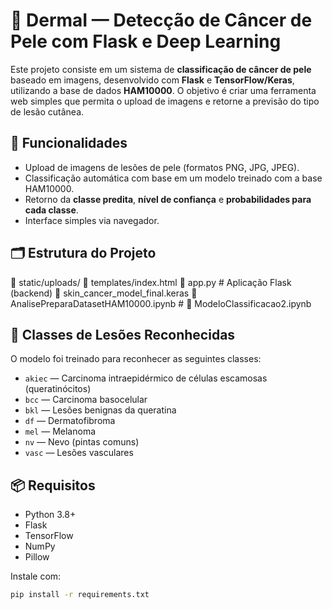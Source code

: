 # 🧠 DermaI — Detecção de Câncer de Pele com Flask e Deep Learning

Este projeto consiste em um sistema de **classificação de câncer de pele** baseado em imagens, desenvolvido com **Flask** e **TensorFlow/Keras**, utilizando a base de dados **HAM10000**. O objetivo é criar uma ferramenta web simples que permita o upload de imagens e retorne a previsão do tipo de lesão cutânea.

## 🚀 Funcionalidades

- Upload de imagens de lesões de pele (formatos PNG, JPG, JPEG).
- Classificação automática com base em um modelo treinado com a base HAM10000.
- Retorno da **classe predita**, **nível de confiança** e **probabilidades para cada classe**.
- Interface simples via navegador.

## 🗂️ Estrutura do Projeto

📁 static/uploads/ 
📁 templates/index.html
📄 app.py # Aplicação Flask (backend)
📄 skin_cancer_model_final.keras 
📄 AnalisePreparaDatasetHAM10000.ipynb #
📄 ModeloClassificacao2.ipynb 



## 🧬 Classes de Lesões Reconhecidas

O modelo foi treinado para reconhecer as seguintes classes:

- `akiec` — Carcinoma intraepidérmico de células escamosas (queratinócitos)
- `bcc` — Carcinoma basocelular
- `bkl` — Lesões benignas da queratina
- `df` — Dermatofibroma
- `mel` — Melanoma
- `nv` — Nevo (pintas comuns)
- `vasc` — Lesões vasculares

## 📦 Requisitos

- Python 3.8+
- Flask
- TensorFlow
- NumPy
- Pillow

Instale com:

```bash
pip install -r requirements.txt
